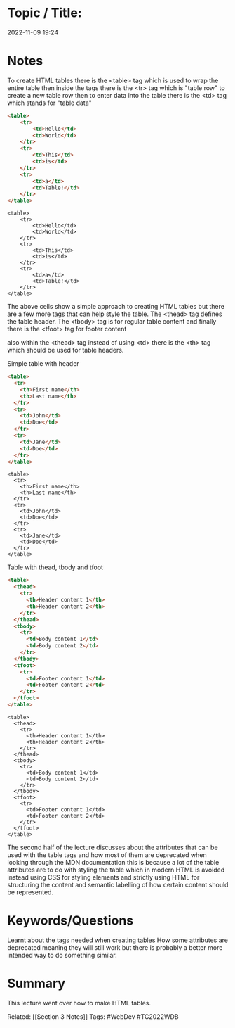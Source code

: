 # Topic / Title: 

2022-11-09
19:24


# Notes
To create HTML tables there is the \<table> tag which is used to wrap the entire table then inside the tags there is the \<tr> tag which is "table row" to create a new table row then to enter data into the table there is the \<td> tag which stands for "table data"

```html
<table>
	<tr>
		<td>Hello</td>
		<td>World</td>
	</tr>
	<tr>
		<td>This</td>
		<td>is</td>
	</tr>
	<tr>
		<td>a</td>
		<td>Table!</td>
	</tr>
</table>
```
```ad-success
<table>
	<tr>
		<td>Hello</td>
		<td>World</td>
	</tr>
	<tr>
		<td>This</td>
		<td>is</td>
	</tr>
	<tr>
		<td>a</td>
		<td>Table!</td>
	</tr>
</table>
```
The above cells show a simple approach to creating HTML tables but there are a few more tags that can help style the table. The \<thead> tag defines the table header. The \<tbody> tag is for regular table content and finally there is the \<tfoot> tag for footer content

also within the \<thead> tag instead of using \<td> there is the \<th> tag which should be used for table headers.

Simple table with header
```html
<table>
  <tr>
    <th>First name</th>
    <th>Last name</th>
  </tr>
  <tr>
    <td>John</td>
    <td>Doe</td>
  </tr>
  <tr>
    <td>Jane</td>
    <td>Doe</td>
  </tr>
</table>
```

```ad-success
<table>
  <tr>
    <th>First name</th>
    <th>Last name</th>
  </tr>
  <tr>
    <td>John</td>
    <td>Doe</td>
  </tr>
  <tr>
    <td>Jane</td>
    <td>Doe</td>
  </tr>
</table>
```


Table with thead, tbody and tfoot
```html
<table>
  <thead>
    <tr>
      <th>Header content 1</th>
      <th>Header content 2</th>
    </tr>
  </thead>
  <tbody>
    <tr>
      <td>Body content 1</td>
      <td>Body content 2</td>
    </tr>
  </tbody>
  <tfoot>
    <tr>
      <td>Footer content 1</td>
      <td>Footer content 2</td>
    </tr>
  </tfoot>
</table>
```

```ad-success
<table>
  <thead>
    <tr>
      <th>Header content 1</th>
      <th>Header content 2</th>
    </tr>
  </thead>
  <tbody>
    <tr>
      <td>Body content 1</td>
      <td>Body content 2</td>
    </tr>
  </tbody>
  <tfoot>
    <tr>
      <td>Footer content 1</td>
      <td>Footer content 2</td>
    </tr>
  </tfoot>
</table>
```

The second half of the lecture discusses about the attributes that can be used with the table tags and how most of them are deprecated when looking through the MDN documentation this is because a lot of the table attributes are to do with styling the table which in modern HTML is avoided instead using CSS for styling elements and strictly using HTML for structuring the content and semantic labelling of how certain content should be represented. 
# Keywords/Questions
Learnt about the tags needed when creating tables
How some attributes are deprecated meaning they will still work but there is probably a better more intended way to do something similar.
# Summary
This lecture went over how to make HTML tables.

Related: [[Section 3 Notes]]
Tags: #WebDev #TC2022WDB 